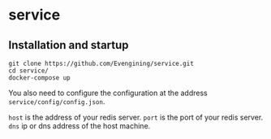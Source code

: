 # service

## Installation and startup 

    git clone https://github.com/Evengining/service.git
    cd service/
    docker-compose up
    
You also need to configure the configuration at the address `service/config/config.json`.

`host` is the address of your redis server.
`port` is the port of your redis server.
`dns` ip or dns address of the host machine.
